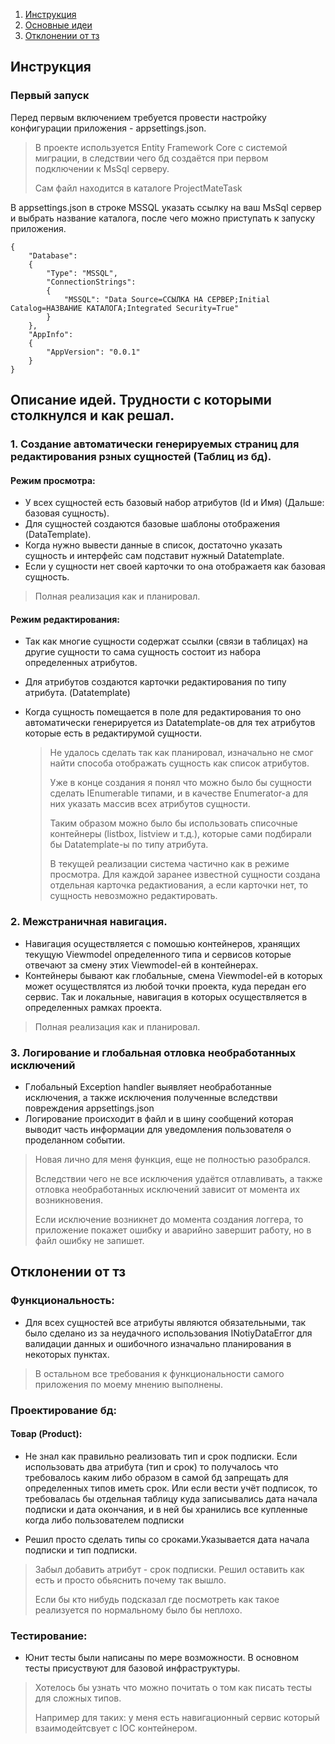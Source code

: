 
 <ol>
    <li><a href="#Инструкция">Инструкция</a></li>
    <li><a href="#Основные-идеи">Основные идеи</a></li>
  <li><a href="#Отклонении-от-тз">Отклонении от тз</a></li>
  </ol>



## Инструкция

### Первый запуск

Перед первым включением требуется провести настройку конфигурации приложения - appsettings.json.

>В проекте используется Entity Framework Core с системой миграции, в следствии чего бд создаётся при первом подключении к MsSql серверу.
> 
> Сам файл находится в каталоге ProjectMateTask

В appsettings.json в строке MSSQL указать ссылку на ваш MsSql сервер и выбрать название каталога, после чего можно приступать к запуску приложения.


    {
        "Database": 
        {
            "Type": "MSSQL",
            "ConnectionStrings": 
            {
                "MSSQL": "Data Source=ССЫЛКА НА СЕРВЕР;Initial Catalog=НАЗВАНИЕ КАТАЛОГА;Integrated Security=True"
            }
        },
        "AppInfo": 
        {
            "AppVersion": "0.0.1"
        }
    }

## Описание идей. Трудности с которыми столкнулся и как решал.


### 1. Создание автоматически генерируемых страниц для редактирования рзных сущностей (Таблиц из бд).

#### Режим просмотра:

 * У всех сущностей есть базовый набор атрибутов (Id и Имя) (Дальше: базовая сущность).
 * Для сущностей создаются базовые шаблоны отображения (DataTemplate).
 * Когда нужно вывести данные в список, достаточно указать сущность и интерфейс сам подставит нужный Datatemplate.
 * Если у сущности нет своей карточки то она отображаетя как базовая сущность. 

> Полная реализация как и планировал.

#### Режим редактирования:

* Так как многие сущности содержат ссылки (связи в таблицах) на другие сущности то сама сущность состоит из набора определенных атрибутов.
* Для атрибутов создаются карточки редактирования по типу атрибута. (Datatemplate)
* Когда сущность помещается в поле для редактирования то оно автоматически генерируется из Datatemplate-ов для тех атрибутов которые есть в редактирумой сущности.

  > Не удалось сделать так как планировал, изначально не смог найти способа отображать сущность как список атрибутов.
  > 
  > Уже в конце создания я понял что можно было бы сущности сделать IEnumerable типами, и в качестве Enumerator-а для них указать массив всех атрибутов сущности.
  > 
  > Таким образом можно было бы использовать списочные контейнеры (listbox, listview и т.д.), которые сами подбирали бы Datatemplate-ы по типу атрибута.
  > 
  > В текущей реализации система частично как в режиме просмотра. Для каждой заранее известной сущности создана отдельная карточка редактиования, а если карточки нет,
  > то сущность невозможно редактировать.

### 2. Межстраничная навигация.

* Навигация осуществляется с помошью контейнеров, хранящих текущую Viewmodel определенного типа и сервисов которые отвечают за смену этих Viewmodel-ей в контейнерах.
* Контейнеры бывают как глобальные, смена Viewmodel-ей в которых может осуществлятся из любой точки проекта, куда передан его сервис. Так и локальные, навигация в которых осуществляется в определенных рамках проекта.

> Полная реализация как и планировал.

### 3. Логирование и глобальная отловка необработанных исключений

* Глобальный Exception handler выявляет необработанные исключения, а также исключения полученные вследствви повреждения appsettings.json
* Логирование происходит в файл и в шину сообщений которая выводит часть информации для уведомления пользователя о проделанном событии.

> Новая лично для меня функция, еще не полностью разобрался.
> 
> Вследствии чего не все исключения удаётся отлавливать, а также отловка необработанных исключений зависит от момента их возникновения. 
> 
> Если исключение возникнет до момента создания логгера, то приложение покажет ошибку и аварийно завершит работу, но в файл ошибку не запишет.


## Отклонении от тз

### Функциональность:

* Для всех сущностей все атрибуты являются обязательными, так было сделано из за неудачного использования INotiyDataError для валидации данных и ошибочного изначально планирования в некоторых пунктах.

> В остальном все требования к функциональности самого приложения по моему мнению выполнены.

### Проектирование бд:

#### Товар (Product):
* Не знал как правильно реализовать тип и срок подписки.
Если использовать два атрибута (тип и срок) то получалось что требовалось каким либо образом в самой бд запрещать для определенных типов иметь срок.
Или если вести учёт подписок, то требовалась бы отдельная таблицу куда записывались дата начала подписки и дата окончания, и в ней бы хранились все купленные когда либо
пользователем подписки

* Решил просто сделать типы со сроками.Указывается дата начала подписки и тип подписки.

> Забыл добавить атрибут - срок подписки. Решил оставить как есть и просто обьяснить почему так вышло.
> 
> Если бы кто нибудь подсказал где посмотреть как такое реализуется по нормальному было бы неплохо.


### Тестирование:

* Юнит тесты были написаны по мере возможности. В основном тесты присуствуют для базовой инфраструктуры.

> Хотелось бы узнать что можно почитать о том как писать тесты для сложных типов. 
> 
> Например для таких: у меня есть навигационный сервис который взаимодейтсвует с IOC контейнером.